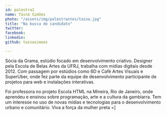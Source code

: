 ```yaml
---
id: palestra1
name: Tainá Simões
photo: "/assets/img/palestrantes/taina.jpg"
title: "Na busca do candidato"
twitter:
facebook:
linkedin:
github: tainasimoes

---
```


Sócia da Grama, estúdio focado em desenvolvimento criativo. Designer pela Escola de Belas Artes da UFRJ, trabalha com mídias digitais desde 2012. Com passagem por estúdios como 6D e Café Artes Visuais e SuperUber, onde fez parte da equipe de desenvolvimento participante de projetos para web e instalações interativas.

Foi professora no projeto Escola HTML na Mineira, Rio de Janeiro, onde aprendeu e ensinou sobre programação, arte e a cultura da gambiarra. Tem um interesse no uso de novas mídias e tecnologias para o desenvolvimento urbano e comunitário. Viva a força da mulher preta =]
